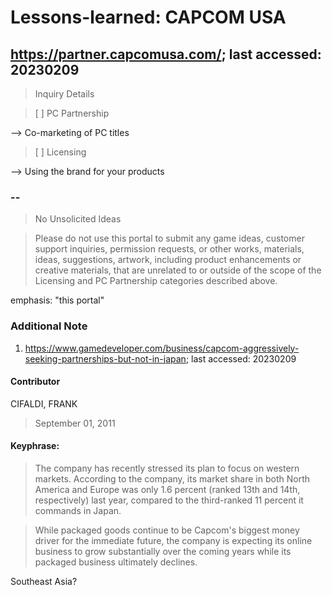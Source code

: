 # Lessons-learned: CAPCOM USA

## https://partner.capcomusa.com/; last accessed: 20230209

> Inquiry Details

> [ ] PC Partnership

--> Co-marketing of PC titles

> [ ] Licensing

--> Using the brand for your products

### --

> No Unsolicited Ideas

> Please do not use this portal to submit any game ideas, customer support inquiries, permission requests, or other works, materials, ideas, suggestions, artwork, including product enhancements or creative materials, that are unrelated to or outside of the scope of the Licensing and PC Partnership categories described above.

emphasis: "this portal"


### Additional Note

1) https://www.gamedeveloper.com/business/capcom-aggressively-seeking-partnerships-but-not-in-japan; last accessed: 20230209

#### Contributor

CIFALDI, FRANK

> September 01, 2011

#### Keyphrase:

> The company has recently stressed its plan to focus on western markets. According to the company, its market share in both North America and Europe was only 1.6 percent (ranked 13th and 14th, respectively) last year, compared to the third-ranked 11 percent it commands in Japan. 

> While packaged goods continue to be Capcom's biggest money driver for the immediate future, the company is expecting its online business to grow substantially over the coming years while its packaged business ultimately declines.

Southeast Asia?

